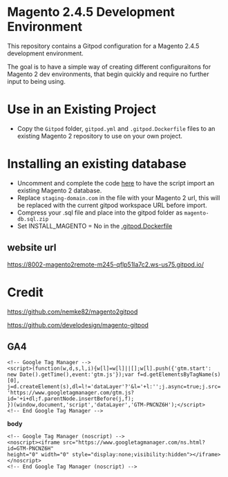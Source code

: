 # Magento 2.4.5 Development Environment

This repository contains a Gitpod configuration for a Magento 2.4.5 development environment. 

The goal is to have a simple way of creating different configuraitons for Magento 2 dev environments, that begin quickly and require no further input to being using. 

 
# Use in an Existing Project
- Copy the ```Gitpod``` folder, ```gitpod.yml``` and ```.gitpod.Dockerfile``` files to an existing Magento 2 repository to use on your own project.

# Installing an existing database
- Uncomment and complete the code [here](https://github.com/magento2remote/m245/gitpod/m2-install.sh#L28) to have the script import an existing Magento 2 database. 
- Replace ```staging-domain.com``` in the file with your Magento 2 url, this will be replaced with the current gitpod workspace URL before import.
- Compress your .sql file and place into the gitpod folder as ```magento-db.sql.zip```
- Set INSTALL_MAGENTO = No in the [.gitpod.Dockerfile](https://github.com/magento2remote/m245/blob/master/.gitpod.Dockerfile)

## website url
https://8002-magento2remote-m245-qflp51la7c2.ws-us75.gitpod.io/

# Credit
https://github.com/nemke82/magento2gitpod

https://github.com/develodesign/magento-gitpod


## GA4


    <!-- Google Tag Manager -->
    <script>(function(w,d,s,l,i){w[l]=w[l]||[];w[l].push({'gtm.start':
    new Date().getTime(),event:'gtm.js'});var f=d.getElementsByTagName(s)[0],
    j=d.createElement(s),dl=l!='dataLayer'?'&l='+l:'';j.async=true;j.src=
    'https://www.googletagmanager.com/gtm.js?id='+i+dl;f.parentNode.insertBefore(j,f);
    })(window,document,'script','dataLayer','GTM-PNCNZ6H');</script>
    <!-- End Google Tag Manager -->



**body**

    <!-- Google Tag Manager (noscript) -->
    <noscript><iframe src="https://www.googletagmanager.com/ns.html?id=GTM-PNCNZ6H"
    height="0" width="0" style="display:none;visibility:hidden"></iframe></noscript>
    <!-- End Google Tag Manager (noscript) -->
